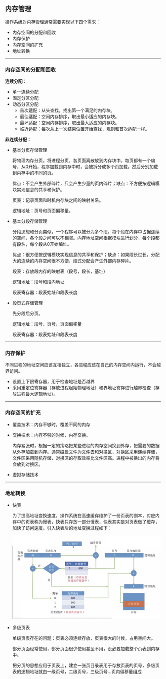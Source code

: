 ## 内存管理

操作系统对内存管理通常需要实现以下四个需求：

* 内存空间的分配和回收
* 内存保护
* 内存空间的扩充
* 地址转换



------

### 内存空间的分配和回收

**连续分配：**

* 单一连续分配
* 固定分区分配
* 动态分区分配
  * 首次适配：从头查找，找出第一个满足的内存块。
  * 最佳适配：空闲内存排序，取出最小适应的内存块。
  * 最坏适配：空闲内存排序，取出最大适应的内存块。
  * 临近适配：每次从上一次结束位置开始查找，规则和首次适配一样。

**非连续分配：**

* 基本分页存储管理

  将物理内存分页，将进程分页，各页面离散放到内存块中。每页都有一个编号，从0开始，程序加载到内存中时，会被拆分成多个页加载，然后分别加载到内存中的不同的页。

  优点：不会产生外部碎片，只会产生少量的页内碎片；缺点：不方便按逻辑模块实现信息的共享和保护。

  页表：记录页面和时机内存块之间的映射关系。

  逻辑地址：页号和页面偏移量。

* 基本分段存储管理

  分段思想和分页类似，一个程序可以被分为多个段，每个段在内存中占据连续的空间，各个段之间可以不相邻。内存地址空间根据模块进行划分，每个段都有段名，每个段从0开始编址。

  优点：很方便按逻辑模块实现信息的共享和保护；缺点：如果段长过长，分配大的连续的内存空间很不方便，段式分配会产生外部内存碎片。

  段表：存放段内存的映射表（段号，段长，基址）

  逻辑地址：段号和段内地址

  段表寄存器：段表始址和段表长度

* 段页式存储管理

  先分段后分页。

  逻辑地址：段号、页号，页面偏移量

  段表寄存器：段表始址和段表长度



------

### 内存保护

不同进程的地址空间应该互相独立，各进程应该在自己的内存空间内运行，不会越界访问。

* 设置上下限寄存器，用于检查地址是否越界
* 采用重定位寄存器（存放进程起始物理地址）和界地址寄存进行越界检查（存放进程最大逻辑地址）。



------

### 内存空间的扩充

* 覆盖技术：内存不够时，覆盖不同的内存

* 交换技术：内存不够的时候，内存交换。

  内存紧张时，根据一定的策略把某些进程的内存空间换到外存，把需要的数据从外存加载到内存。通常磁盘文件为文件去和对换区，对换区采用连续存储，文件区采用随机存储，对换区的存取效率比文件区高。进程中被换出的内存将会放到对换区。

* 虚拟存储技术



------

### 地址转换

* 快表

  为了提高地址变换速度，操作系统在高速缓存维护了一份页表的副本，对应内存中的页表称为慢表，快表只存放一部分慢表，快表其实是对页表做了缓存，加快了访问速度，引入快表后的地址变换过程如下：

  <img src="res/os-memory-page-tran-fast.png" alt="os-memory-page-tran-fast" style="zoom: 50%;" />

  

* 多级页表

  单级页表存在的问题：页表必须连续存放，页表很大的时候，占用空间大。

  部分页面经常使用，部分页面很少使用甚至不用，没必要加载整个页表到内存中。

  把分页的思想应用于页表上，建立一张页目录表用于存放页表的页号，多级页表的逻辑地址就由一级页号，二级页号，三级页号…页内偏移量组成

